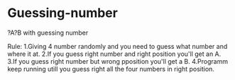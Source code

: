 # Guessing-number
?A?B with guessing number

Rule:
 1.Giving 4 number randomly and you need to guess what number and where it at.
 2.If you guess right number and right position you'll get an A.
 3.If you guess right number but wrong pposition you'll get a B.
 4.Programm keep running utill you guess right all the four numbers in right position.
